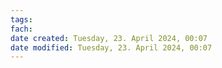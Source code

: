 ```yaml
---
tags: 
fach: 
date created: Tuesday, 23. April 2024, 00:07
date modified: Tuesday, 23. April 2024, 00:07
---
```


